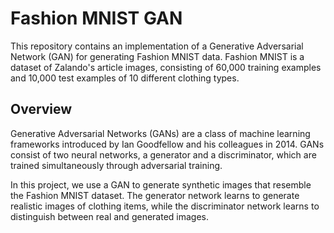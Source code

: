 # Fashion MNIST GAN

This repository contains an implementation of a Generative Adversarial Network (GAN) for generating Fashion MNIST data. Fashion MNIST is a dataset of Zalando's article images, consisting of 60,000 training examples and 10,000 test examples of 10 different clothing types.

## Overview

Generative Adversarial Networks (GANs) are a class of machine learning frameworks introduced by Ian Goodfellow and his colleagues in 2014. GANs consist of two neural networks, a generator and a discriminator, which are trained simultaneously through adversarial training.

In this project, we use a GAN to generate synthetic images that resemble the Fashion MNIST dataset. The generator network learns to generate realistic images of clothing items, while the discriminator network learns to distinguish between real and generated images.
